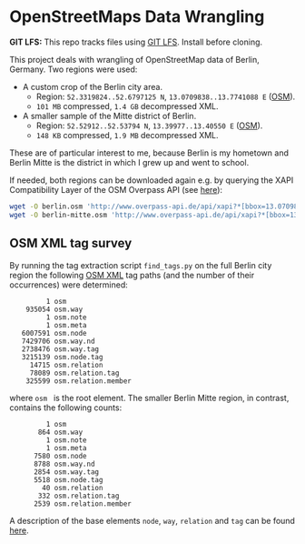 # OpenStreetMaps Data Wrangling

**GIT LFS:** This repo tracks files using [GIT LFS](https://git-lfs.github.com/). Install before cloning.

This project deals with wrangling of OpenStreetMap data of Berlin, Germany.
Two regions were used:

* A custom crop of the Berlin city area.
    * Region: `52.3319824..52.6797125 N`, `13.0709838..13.7741088 E` ([OSM](http://www.openstreetmap.org/#map=11/52.5062/13.4222)).
    * `101 MB` compressed, `1.4 GB` decompressed XML.
* A smaller sample of the Mitte district of Berlin.
    * Region: `52.52912..52.53794 N`, `13.39977..13.40550 E` ([OSM](http://www.openstreetmap.org/#map=17/52.53110/13.40201)).
    * `148 KB` compressed, `1.9 MB` decompressed XML.

These are of particular interest to me, because Berlin is my hometown and Berlin Mitte
is the district in which I grew up and went to school.

If needed, both regions can be downloaded again e.g. by querying the XAPI Compatibility Layer
of the OSM Overpass API (see [here](https://wiki.openstreetmap.org/wiki/Overpass_API/XAPI_Compatibility_Layer)):

```bash
wget -O berlin.osm 'http://www.overpass-api.de/api/xapi?*[bbox=13.0709838,52.3319824,13.7741088,52.6797125][@meta][@timeout=3600]'
wget -O berlin-mitte.osm 'http://www.overpass-api.de/api/xapi?*[bbox=13.39977,52.52912,13.40550,52.53794][@meta]'
```

## OSM XML tag survey

By running the tag extraction script `find_tags.py` on the full Berlin city region the
following [OSM XML](http://wiki.openstreetmap.org/wiki/OSM_XML) tag paths (and the number of their occurrences) were determined:

```
         1 osm
    935054 osm.way
         1 osm.note
         1 osm.meta
   6007591 osm.node
   7429706 osm.way.nd
   2738476 osm.way.tag
   3215139 osm.node.tag
     14715 osm.relation
     78089 osm.relation.tag
    325599 osm.relation.member
```

where `osm ` is the root element.
The smaller Berlin Mitte region, in contrast, contains the following counts:

```
         1 osm
       864 osm.way
         1 osm.note
         1 osm.meta
      7580 osm.node
      8788 osm.way.nd
      2854 osm.way.tag
      5518 osm.node.tag
        40 osm.relation
       332 osm.relation.tag
      2539 osm.relation.member
```

A description of the base elements `node`, `way`, `relation` and `tag`
can be found [here](http://wiki.openstreetmap.org/wiki/Elements).
